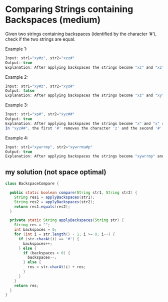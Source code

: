 # Comparing Strings containing Backspaces (medium)

Given two strings containing backspaces (identified by the character ‘#’), check if the two strings are equal.

Example 1:

```java
Input: str1="xy#z", str2="xzz#"
Output: true
Explanation: After applying backspaces the strings become "xz" and "xz" respectively.
```

Example 2:

```java
Input: str1="xy#z", str2="xyz#"
Output: false
Explanation: After applying backspaces the strings become "xz" and "xy" respectively.
```

Example 3:

```java
Input: str1="xp#", str2="xyz##"
Output: true
Explanation: After applying backspaces the strings become "x" and "x" respectively.
In "xyz##", the first '#' removes the character 'z' and the second '#' removes the character 'y'.
```

Example 4:

```java
Input: str1="xywrrmp", str2="xywrrmu#p"
Output: true
Explanation: After applying backspaces the strings become "xywrrmp" and "xywrrmp" respectively.
```

## my solution (not space optimal)

```java
class BackspaceCompare {

  public static boolean compare(String str1, String str2) {
    String res1 = applyBackspaces(str1);
    String res2 = applyBackspaces(str2);
    return res1.equals(res2);
  }

  private static String applyBackspaces(String str) {
    String res = "";
    int backspaces = 0;
    for (int i = str.length() - 1; i >= 0; i--) {
      if (str.charAt(i) == '#') {
        backspaces++;
      } else {
        if (backspaces > 0) {
          backspaces--;
        } else {
          res = str.charAt(i) + res;
        }
      }
    }
    return res;
  }
}
```
